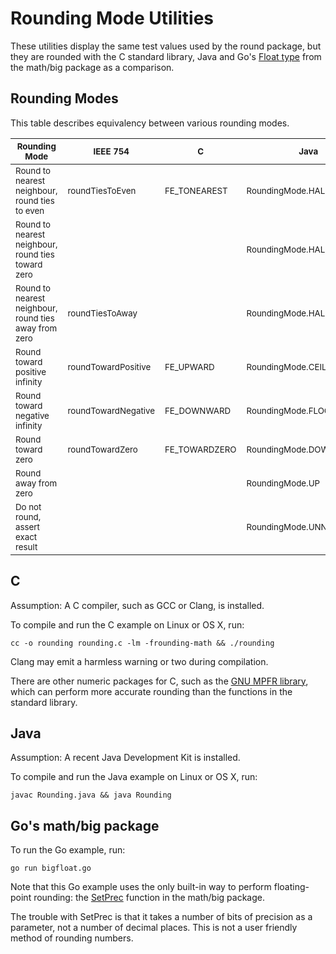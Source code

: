# Rounding Mode Utilities

These utilities display the same test values used by the round package, but they are rounded with the C standard library, Java and Go's [Float type](https://golang.org/pkg/math/big/#Float) from the math/big package as a comparison.

## Rounding Modes

This table describes equivalency between various rounding modes.

|<sub>Rounding Mode</sub>|<sub>IEEE 754</sub>|<sub>C</sub>|<sub>Java</sub>|<sub>Go math/big</sub>|
|-------------|-------------|-|----|-----------|
|<sub>Round to nearest neighbour, round ties to even</sub>|<sub>roundTiesToEven</sub>|<sub>FE_TONEAREST</sub>|<sub>RoundingMode.HALF_EVEN</sub>|<sub>big.ToNearestEven</sub>|
|<sub>Round to nearest neighbour, round ties toward zero</sub>| | |<sub>RoundingMode.HALF_DOWN</sub>||
|<sub>Round to nearest neighbour, round ties away from zero</sub>|<sub>roundTiesToAway</sub>| |<sub>RoundingMode.HALF_UP</sub>|<sub>big.ToNearestAway</sub>|
|<sub>Round toward positive infinity</sub>|<sub>roundTowardPositive</sub>|<sub>FE_UPWARD</sub>|<sub>RoundingMode.CEILING</sub>|<sub>big.ToPositiveInf</sub>|
|<sub>Round toward negative infinity</sub>|<sub>roundTowardNegative</sub>|<sub>FE_DOWNWARD</sub>|<sub>RoundingMode.FLOOR</sub>|<sub>big.ToNegativeInf</sub>|
|<sub>Round toward zero</sub>|<sub>roundTowardZero</sub>|<sub>FE_TOWARDZERO</sub>|<sub>RoundingMode.DOWN</sub>|<sub>big.ToZero</sub>|
|<sub>Round away from zero| | |<sub>RoundingMode.UP</sub>|<sub>big.AwayFromZero</sub>|
|<sub>Do not round, assert exact result</sub>| | |<sub>RoundingMode.UNNECESSARY</sub>||

## C

Assumption: A C compiler, such as GCC or Clang, is installed.

To compile and run the C example on Linux or OS X, run:

```
cc -o rounding rounding.c -lm -frounding-math && ./rounding
```

Clang may emit a harmless warning or two during compilation.

There are other numeric packages for C, such as the [GNU MPFR library](http://www.mpfr.org/), which can perform more accurate rounding than the functions in the standard library.

## Java

Assumption: A recent Java Development Kit is installed.

To compile and run the Java example on Linux or OS X, run:

```
javac Rounding.java && java Rounding
```

## Go's math/big package

To run the Go example, run:

```
go run bigfloat.go 
```

Note that this Go example uses the only built-in way to perform floating-point rounding: the [SetPrec](https://golang.org/pkg/math/big/#Float) function in the math/big package.

The trouble with SetPrec is that it takes a number of bits of precision as a parameter, not a number of decimal places. This is not a user friendly method of rounding numbers.
